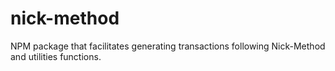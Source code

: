 # nick-method
NPM package that facilitates generating transactions following Nick-Method and utilities functions. 
